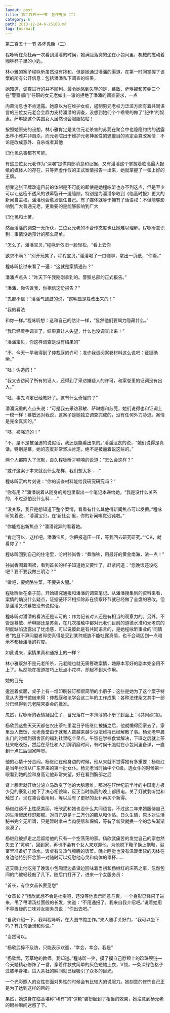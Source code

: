 ```yaml
---
layout: post
title: 第二百五十一节　各怀鬼胎（二）-
category: 6
path: 2013-12-24-6-25100.md
tag: [normal]
---
```


第二百五十一节 各怀鬼胎（二）

程咏昕在茶社再一次看到潘潘的时候，她满脸落寞的坐在小包间里，机械的搅动着咖啡杯子里的小匙。

林小雅的案子程咏昕虽然没有搀和，但是她通过潘潘的渠道，在第一时间掌握了该案的所有公开信息：包括潘潘私下调查的结果，

她知道，调查进行的并不顺利。最令她感到失望的是，慕敏、萨琳娜和苏莞三个在“警察部门”任职的女元老如出一辙的拒绝了潘潘的调查要求，一点

内幕消息也不肯透露。她原以为在维护女权，遏制男元老权力泛滥方面有着共同语言的三位女元老会会鼎力支持潘潘的调查，没想到她们个个乖乖的做了“纪律”的奴隶。萨琳娜这个美国女人居然也会服服帖帖！

按照她原先的设想，林小雅肯定是某位元老杀害的苏莞在聚会中也隐隐约约的透露出林小雅并非自杀，而元老院出于维护元老神圣性的遮羞目的肯定会篡改案情：不论是改成意外、自杀或者其他

归化民杀害都有可能。

有这三位女元老作为“深喉”提供内部消息和证据，又有潘潘这个掌握着临高最大报纸的媒体人的存在，只等弄虚作假的正式案情报告一出来，她就掌握了一张上好的王牌。

想靠这张王牌改造目前的体制是不可能的即使是她程咏昕也办不到这点，但是至少可以让这密不透风的铁幕裂开一道缝隙。特别是为潘潘争取到《临高时报》更大的新闻自主权。潘潘也会愈发信任自己。有了媒体就等于拥有了话语权：不但能够影响到广大普通元老，更重要的是能够影响到广大

归化民和土著。

然而潘潘的调查一无所获，三位女元老的不合作态度也让她难以理解。程咏昕意识到：事情没她预计的那么简单。

“怎么了，潘潘宝贝，”程咏昕依旧一脸轻松，“看上去你

欲求不满？”“别开玩笑了，程程宝贝。”潘潘喝了一口咖啡，拿出一页纸，“你看。”

程咏昕接过来看了一遍：“这就是案情通告？”

潘潘点点头：“昨天下午我刚刚拿到的。警察总部的正式报告。”

“潘潘，你告诉我，你相信这份报告？”

“鬼都不信！”潘潘气鼓鼓的说，“这明显是篡改出来的！”

“我的看法

和你一样。”程咏昕想：这和自己的估计一样，“显然他们要竭力隐藏什么。”

“我已经着手调查了，结果真让人失望，什么也没调查出来！”

“潘潘宝贝，你这样调查是没有结果的”

“不，今天一早我得到了仲裁庭的许可：准许我调阅案卷材料这么说吧：证据确凿。”

“呸！伪造的！”

“我又去访问了所有的证人，还得到了采访嫌疑人的许可，和案卷里的证词没有出入。”

“呸，事先肯定已经教好了。这有什么奇怪的？”

潘潘沉重的点点头说：“可是我去采访慕敏、萨琳娜和苏莞，她们说得也和证词上一模一样！慕敏还对我说，这案子是她独立调查完成的，没有任何外力胁迫。案情是完全真实的。”

“呸，被强迫的！”

“不，是不是被强迫的说假话，我还是能看出来的。”潘潘沮丧的说，“她们说得是真话。特别是慕，她的态度非常坚决肯定。绝不是被逼着说这些的。”

两个人都陷入了沉默，良久程咏昕才喃喃的说道：“怎么会这样？”

“或许这案子本来就没什么花样，我们想太多……”

程咏昕沉吟片刻说：“你的调查材料能给我研究研究吗？”

“你有用？”潘潘说着从随身的挎包里取出一个笔记本递给她，“我是没什么关系的，不过恐怕没什么料……”

“没关系，我只是想知道下整个案情，看看有什么其他得新闻焦点可以发掘。”程咏昕笑着说，“潘潘宝贝，在‘新社会’里，你的新闻嗅觉迟钝啦。”

“你能找出新焦点？”潘潘诧异的看着她。

“肯定可以，这样吧，潘潘宝贝，你把报道压一压，等我回去研究研究。”“OK，就看你了！”

程咏昕回到自己的住宅里，吩咐孙尚香：“煮咖啡，用最好的黄金南海，浓一点！”

孙尚香围着围裙，看到首长的样子知道她又要忙了，赶紧问道：“您晚饭还没吃吧？要不要我做三明治？”

“做吧，要奶酪生菜，不要夹火腿。”

程咏昕坐在桌子前，开始研究通报和潘潘的调查笔记。从潘潘搜集到的资料来看，案情的确没什么疑点，证据链环环相扣除非在侦察环节就已经做了全盘的篡改。但是潘潘又说慕敏没有说假话。

程咏昕对潘潘的看法还是认可的：作为记者对人还是有相当的观察力的。另外，不管是慕敏、萨琳娜还是苏莞，在几次接触中都对元老们目前的道德水准和元老院的制度缺陷流露出了忧虑感，可以说彼此是有共同语言的，是她程咏昕事业的“同情者”姑且不算同盟者即使真得是受到某种威胁不能吐露真情，也不会顽固到一点暗示不都给潘潘的程度。

如此说来，案情果真和通报上的一样？

林小雅既然不是元老所杀，元老院也就无需篡改案情，她原本写好的剧本完全用不上了。纵然能在报道技巧上玩点小花样，却起不到大作用。

她的目光

逡巡着桌面，桌子上有一堆印刷装订都很简陋的小册子：这些是她为了这个案子特意从大图书馆借来得：仲裁庭和法学会这二年的工作成果：各种法律条文其中一部分已经得到元老院常委会的批准。

忽然，程咏昕的表情凝固住了，目光落在一本薄薄的小册子封面上：《共同纲领》。

杨欣武这些天天天都在农庄茶社里混日子杨继红被捕之后，他就懒得回家去了，家里没人做饭，元老食堂由于就餐人数越来越少没法维持已经解散了事。杨元老早晨出门的时候到宿舍区的福利社里吃个早点，午饭在学校食堂解决，下班之后就上茶社来吃晚饭，然后在茶社和人打牌消磨时间，有时候干脆就在小包间里备课，一直到十点过后回家睡觉。

他的心情十分苦闷。杨继红在他身边的时候，他从来就不觉得她有多重要：杨继红是当年张信从广东弄来的第一批女仆。杨元老当时抽中个C级。选女仆的时候第一眼看到她的脸和身高让他非常失望，好在看到胸部之后

肾上腺素就开始分泌立马改变了他的大脑思维，那对在17世纪前半叶的中国南方极少见的豪乳让他下了决心相貌嘛，反正当时临高的晚上都限电，关了灯就剩听觉和触觉了。现在凑合着用用，等以后有了更好的女仆再买个新得。

杨继红谈不上性感美丽，杨欣武和她也没什么共同语言。不过这二年来她服侍自己的生活起居舒舒服服。对自己更是十二万分的服从和体贴。日久生情，原本对生活秘书完全无所谓，只是暂时拿来当肉便器和保姆，等有了新货就换一个的念头渐渐淡漠了。

杨继红被抓走之后留给他的只有一个空荡荡的家。杨欣武痛苦的发觉自己的家忽然失去了“灵魂”，回到家，再也不会有个女人来欢迎他，为他脱下鞋子换上拖鞋，浴室里准备好了热水，饭桌有又热气腾腾的饭菜。晚上睡觉也没有温暖柔软的肉体在身边他特别怀念那一对随时可以抚慰他心灵和肉体的罩杯……

这天晚上他吃完了晚饭小包厢里边备课边回味着当初和杨继红的床笫之事，忽然包间的门被轻轻敲了几下。随后门打开了，进来一个女服务员：

“首长，有位女首长要见您”

“女首长？”杨欣武想不会是杜雯吧，还没等他表示同意与否，一个身影已经闪了进来，甩了甩清汤挂面般的长发，笑道：“不用通报了，我来自我介绍吧。”说着她用不容置疑的口味对女服务员说：“你出去吧。”

“自我介绍一下，我叫程咏昕，在大图书馆工作。”来人随手关好门，“我可以坐下吗？有几句话想和你说。”

“当然可以。

”杨欣武猝不及防，只能表示欢迎，“幸会，幸会。我是”

“杨欣武，芳草地的教师。我知道。”程咏昕一笑，摸了摸自己脖颈上的珍珠项链―今天她精心修饰了一番，穿着件款式简单的灰色短袖上衣，V领，一条深绿色格子过膝半身裙。进入茶社的瞬间就已经吸引了众多的目光。

一个光彩照人的女性在面对男性的时候会有比较大的说服力。她刻意的修饰自己正是为了达到这样的目的

果然，她这身在临高堪称“稀有”的“惊艳”装扮起到了相当的效果，她注意到杨元老的眼神瞬间迷惑了下。

